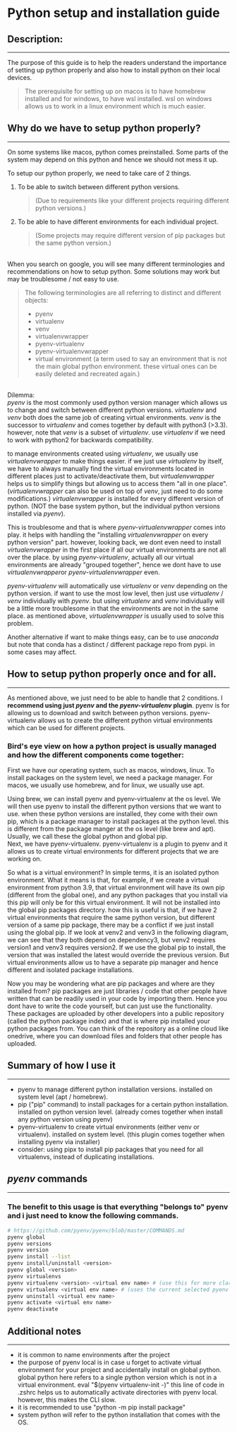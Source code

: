 # Python setup and installation guide

## Description:

---

The purpose of this guide is to help the readers understand the importance of setting up python properly and also how to install python on their local devices.

> The prerequisite for setting up on macos is to have homebrew installed and for windows, to have wsl installed. wsl on windows allows us to work in a linux environment which is much easier.

## Why do we have to setup python properly?

---

On some systems like macos, python comes preinstalled. Some parts of the system may depend on this python and hence we should not mess it up.

To setup our python properly, we need to take care of 2 things.

1. To be able to switch between different python versions.
   > (Due to requirements like your different projects requiring different python versions.)
2. To be able to have different environments for each individual project.
   > (Some projects may require different version of pip packages but the same python version.)

\
When you search on google, you will see many different terminologies and recommendations on how to setup python. Some solutions may work but may be troublesome / not easy to use.

> The following terminologies are all referring to distinct and different objects:
>
> - pyenv
> - virtualenv
> - venv
> - virtualenvwrapper
> - pyenv-virtualenv
> - pyenv-virtualenvwrapper
> - virtual environment (a term used to say an environment that is not the main global python environment. these virtual ones can be easily deleted and recreated again.)

\
Dilemma:  
_pyenv_ is the most commonly used python version manager which allows us to change and switch between different python versions. _virtualenv_ and _venv_ both does the same job of creating virtual environments. _venv_ is the successor to _virtualenv_ and comes together by default with python3 (>3.3). however, note that _venv_ is a subset of _virtualenv_. use _virtualenv_ if we need to work with python2 for backwards compatibility.

to manage environments created using _virtualenv_, we usually use _virtualenvwrapper_ to make things easier. if we just use _virtualenv_ by itself, we have to always manually find the virtual environments located in different places just to activate/deactivate them, but _virtualenvwrapper_ helps us to simplify things but allowing us to access them "all in one place". (_virtualenvwrapper_ can also be used on top of _venv_, just need to do some modifications.) _virtualenvwrapper_ is installed for every different version of python. (NOT the base system python, but the individual python versions installed via _pyenv_).

This is troublesome and that is where _pyenv-virtualenvwrapper_ comes into play. it helps with handling the "installing _virtualenvwrapper_ on every python version" part. however, looking back, we dont even need to install _virtualenvwrapper_ in the first place if all our virtual environments are not all over the place. by using _pyenv-virtualenv_, actually all our virtual environments are already "grouped together", hence we dont have to use *virtualenvwrapper*or _pyenv-virtualenvwrapper_ even.

_pyenv-virtualenv_ will automatically use _virtualenv_ or _venv_ depending on the python version. if want to use the most low level, then just use _virtualenv_ / _venv_ individually with _pyenv_. but using _virtualenv_ and _venv_ individually will be a little more troublesome in that the environments are not in the same place. as mentioned above, _virtualenvwrapper_ is usually used to solve this problem.

Another alternative if want to make things easy, can be to use _anaconda_ but note that conda has a distinct / different package repo from pypi. in some cases may affect.

## How to setup python properly once and for all.

---

As mentioned above, we just need to be able to handle that 2 conditions. I **recommend using just _pyenv_ and the _pyenv-virtualenv_ plugin**. pyenv is for allowing us to download and switch between python versions. pyenv-virtualenv allows us to create the different python virtual environments which can be used for different projects.

### Bird's eye view on how a python project is usually managed and how the different components come together:

First we have our operating system, such as macos, windows, linux. To install packages on the system level, we need a package manager. For macos, we usually use homebrew, and for linux, we usually use apt.

Using brew, we can install pyenv and pyenv-virtualenv at the os level. We will then use pyenv to install the different python versions that we want to use. when these python versions are installed, they come with their own pip, which is a package manager to install packages at the python level. this is different from the package manger at the os level (like brew and apt). Usually, we call these the global python and global pip.  
Next, we have pyenv-virtualenv. pyenv-virtualenv is a plugin to pyenv and it allows us to create virtual environments for different projects that we are working on.

So what is a virtual environment? In simple terms, it is an isolated python environment. What it means is that, for example, if we create a virtual environment from python 3.9, that virtual environment will have its own pip (different from the global one), and any python packages that you install via this pip will only be for this virtual environment. It will not be installed into the global pip packages directory. how this is useful is that, if we have 2 virtual environments that require the same python version, but different version of a same pip package, there may be a conflict if we just install using the global pip. If we look at venv2 and venv3 in the following diagram, we can see that they both depend on dependency3, but venv2 requires version1 and venv3 requires version2. If we use the global pip to install, the version that was installed the latest would override the previous version. But virtual environments allow us to have a separate pip manager and hence different and isolated package installations.

Now you may be wondering what are pip packages and where are they installed from? pip packages are just libraries / code that other people have written that can be readily used in your code by importing them. Hence you dont have to write the code yourself, but can just use the functionality. These packages are uploaded by other developers into a public repository (called the python package index) and that is where pip installed your python packages from. You can think of the repository as a online cloud like onedrive, where you can download files and folders that other people has uploaded.

## Summary of how I use it

---

- pyenv to manage different python installation versions. installed on system level (apt / homebrew).
- pip ("pip" command) to install packages for a certain python installation. installed on python version level. (already comes together when install any python version using pyenv)
- pyenv-virtualenv to create virtual environments (either venv or virtualenv). installed on system level. (this plugin comes together when installing pyenv via installer)
- consider: using pipx to install pip packages that you need for all virtualenvs, instead of duplicating installations.

## _pyenv_ commands

---

### The benefit to this usage is that everything "belongs to" pyenv and i just need to know the following commands.

```zsh
# https://github.com/pyenv/pyenv/blob/master/COMMANDS.md
pyenv global
pyenv versions
pyenv version
pyenv install --list
pyenv install/uninstall <version>
pyenv global <version>
pyenv virtualenvs
pyenv virtualenv <version> <virtual env name> # (use this for more clarity)
pyenv virtualenv <virtual env name> # (uses the current selected pyenv global)
pyenv uninstall <virtual env name>
pyenv activate <virtual env name>
pyenv deactivate
```

## Additional notes

---

- it is common to name environments after the project
- the purpose of pyenv local is in case u forget to activate virtual environment for your project and accidentally install on global python. global python here refers to a single python version which is not in a virtual environment. eval "$(pyenv virtualenv-init -)" this line of code in .zshrc helps us to automatically activate directories with pyenv local. however, this makes the CLI slow.
- it is recommended to use "python -m pip install package"
- system python will refer to the python installation that comes with the OS.
